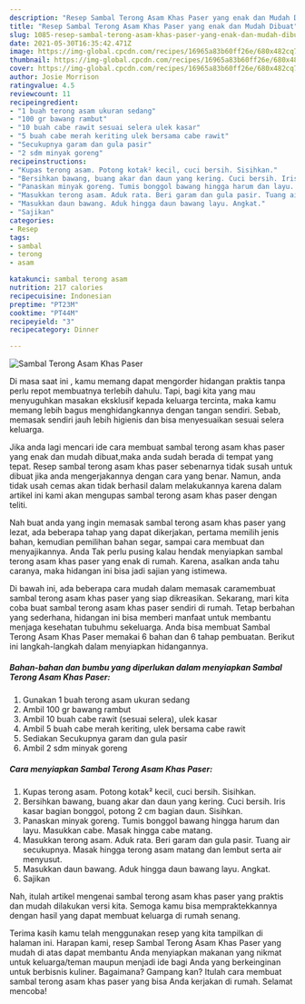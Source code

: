 ```yaml
---
description: "Resep Sambal Terong Asam Khas Paser yang enak dan Mudah Dibuat"
title: "Resep Sambal Terong Asam Khas Paser yang enak dan Mudah Dibuat"
slug: 1085-resep-sambal-terong-asam-khas-paser-yang-enak-dan-mudah-dibuat
date: 2021-05-30T16:35:42.471Z
image: https://img-global.cpcdn.com/recipes/16965a83b60ff26e/680x482cq70/sambal-terong-asam-khas-paser-foto-resep-utama.jpg
thumbnail: https://img-global.cpcdn.com/recipes/16965a83b60ff26e/680x482cq70/sambal-terong-asam-khas-paser-foto-resep-utama.jpg
cover: https://img-global.cpcdn.com/recipes/16965a83b60ff26e/680x482cq70/sambal-terong-asam-khas-paser-foto-resep-utama.jpg
author: Josie Morrison
ratingvalue: 4.5
reviewcount: 11
recipeingredient:
- "1 buah terong asam ukuran sedang"
- "100 gr bawang rambut"
- "10 buah cabe rawit sesuai selera ulek kasar"
- "5 buah cabe merah keriting ulek bersama cabe rawit"
- "Secukupnya garam dan gula pasir"
- "2 sdm minyak goreng"
recipeinstructions:
- "Kupas terong asam. Potong kotak² kecil, cuci bersih. Sisihkan."
- "Bersihkan bawang, buang akar dan daun yang kering. Cuci bersih. Iris kasar bagian bonggol, potong 2 cm bagian daun. Sisihkan."
- "Panaskan minyak goreng. Tumis bonggol bawang hingga harum dan layu. Masukkan cabe. Masak hingga cabe matang."
- "Masukkan terong asam. Aduk rata. Beri garam dan gula pasir. Tuang air secukupnya. Masak hingga terong asam matang dan lembut serta air menyusut."
- "Masukkan daun bawang. Aduk hingga daun bawang layu. Angkat."
- "Sajikan"
categories:
- Resep
tags:
- sambal
- terong
- asam

katakunci: sambal terong asam 
nutrition: 217 calories
recipecuisine: Indonesian
preptime: "PT23M"
cooktime: "PT44M"
recipeyield: "3"
recipecategory: Dinner

---
```



![Sambal Terong Asam Khas Paser](https://img-global.cpcdn.com/recipes/16965a83b60ff26e/680x482cq70/sambal-terong-asam-khas-paser-foto-resep-utama.jpg)

Di masa  saat ini , kamu memang dapat mengorder hidangan praktis tanpa perlu repot membuatnya terlebih dahulu. Tapi, bagi kita yang mau menyuguhkan masakan eksklusif kepada keluarga tercinta, maka kamu memang lebih bagus menghidangkannya dengan tangan sendiri. Sebab, memasak sendiri jauh lebih higienis dan bisa menyesuaikan sesuai selera keluarga.

Jika anda lagi mencari ide cara membuat sambal terong asam khas paser yang enak dan mudah dibuat,maka anda sudah berada di tempat yang tepat. Resep sambal terong asam khas paser  sebenarnya tidak susah untuk dibuat jika anda mengerjakannya dengan cara yang benar. Namun, anda tidak usah cemas akan tidak berhasil dalam melakukannya 
karena dalam artikel ini kami akan mengupas sambal terong asam khas paser dengan teliti.  



Nah buat anda yang ingin memasak sambal terong asam khas paser yang lezat, ada beberapa tahap yang dapat dikerjakan, pertama memilih jenis bahan, kemudian pemilihan bahan segar, sampai cara membuat dan menyajikannya. Anda Tak perlu pusing kalau hendak menyiapkan sambal terong asam khas paser yang enak di rumah. Karena, asalkan anda  tahu caranya, maka hidangan ini bisa jadi sajian yang istimewa.

Di bawah ini, ada beberapa cara mudah dalam memasak caramembuat sambal terong asam khas paser yang siap dikreasikan. Sekarang, mari kita coba buat sambal terong asam khas paser sendiri di rumah. Tetap berbahan yang sederhana, hidangan ini bisa memberi manfaat untuk membantu menjaga kesehatan tubuhmu sekeluarga. Anda bisa membuat Sambal Terong Asam Khas Paser memakai 6 bahan dan 6 tahap pembuatan. Berikut ini langkah-langkah dalam menyiapkan hidangannya.

<!--inarticleads1-->

##### Bahan-bahan dan bumbu yang diperlukan dalam menyiapkan Sambal Terong Asam Khas Paser:

1. Gunakan 1 buah terong asam ukuran sedang
1. Ambil 100 gr bawang rambut
1. Ambil 10 buah cabe rawit (sesuai selera), ulek kasar
1. Ambil 5 buah cabe merah keriting, ulek bersama cabe rawit
1. Sediakan Secukupnya garam dan gula pasir
1. Ambil 2 sdm minyak goreng




<!--inarticleads2-->

##### Cara menyiapkan Sambal Terong Asam Khas Paser:

1. Kupas terong asam. Potong kotak² kecil, cuci bersih. Sisihkan.
1. Bersihkan bawang, buang akar dan daun yang kering. Cuci bersih. Iris kasar bagian bonggol, potong 2 cm bagian daun. Sisihkan.
1. Panaskan minyak goreng. Tumis bonggol bawang hingga harum dan layu. Masukkan cabe. Masak hingga cabe matang.
1. Masukkan terong asam. Aduk rata. Beri garam dan gula pasir. Tuang air secukupnya. Masak hingga terong asam matang dan lembut serta air menyusut.
1. Masukkan daun bawang. Aduk hingga daun bawang layu. Angkat.
1. Sajikan




Nah, itulah artikel mengenai  sambal terong asam khas paser  yang praktis dan mudah dilakukan versi kita. Semoga kamu bisa mempraktekkannya dengan hasil yang dapat membuat keluarga di rumah senang. 

Terima kasih kamu telah menggunakan resep yang kita tampilkan di halaman ini. Harapan kami, resep  Sambal Terong Asam Khas Paser yang mudah di atas dapat membantu Anda menyiapkan makanan yang nikmat untuk keluarga/teman maupun menjadi ide bagi Anda yang berkeinginan untuk berbisnis kuliner. Bagaimana? Gampang kan? Itulah cara membuat sambal terong asam khas paser yang bisa Anda kerjakan di rumah. Selamat mencoba!

